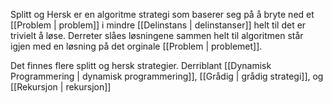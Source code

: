 Splitt og Hersk er en algoritme strategi som baserer seg på å bryte ned et [[Problem | problem]] i mindre [[Delinstans | delinstanser]] helt til det er trivielt å løse. Derreter slåes løsningene sammen helt til algoritmen står igjen med en løsning på det orginale [[Problem | problemet]].

Det finnes flere splitt og hersk strategier. Derriblant [[Dynamisk Programmering | dynamisk programmering]], [[Grådig | grådig strategi]], og [[Rekursjon | rekursjon]]